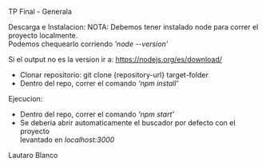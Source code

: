 TP Final - Generala

Descarga e Instalacion:
NOTA: Debemos tener instalado node para correr el proyecto localmente.<br>
Podemos chequearlo corriendo <i>'node --version'</i>

Si el output no es la version ir a: https://nodejs.org/es/download/

- Clonar repositorio: git clone {repository-url} target-folder
- Dentro del repo, correr el comando <i>'npm install'</i>

Ejecucion:
- Dentro del repo, correr el comando <i>'npm start'</i>
- Se deberia abrir automaticamente el buscador por defecto con el proyecto<br>
levantado en <i>localhost:3000</i>

Lautaro Blanco
